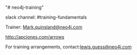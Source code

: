 "# neo4j-training" 

slack channel: #training-fundamentals

Trainer: Mark.quinsland@neo4j.com

http://apcjones.com/arrows

For training arrangements, contact:lewis.guess@neo4j.com